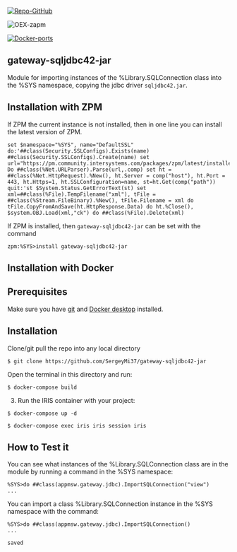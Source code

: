 [![Repo-GitHub](https://img.shields.io/badge/dynamic/xml?color=gold&label=GitHub%20module.xml&prefix=ver.&query=%2F%2FVersion&url=https%3A%2F%2Fraw.githubusercontent.com%2Fsergeymi37%2Fgateway-sqljdbc42-jar/%2Fmaster%2Fmodule.xml)](https://raw.githubusercontent.com/sergeymi37/gateway-sqljdbc42-jar/master/module.xml)
 
![OEX-zapm](https://img.shields.io/badge/dynamic/json?url=https:%2F%2Fpm.community.intersystems.com%2Fpackages%2Fgateway-sqljdbc42-jar%2F&label=ZPM-pm.community.intersystems.com&query=$.version&color=green&prefix=gateway-sqljdbc42-jar)
 
[![Docker-ports](https://img.shields.io/badge/dynamic/yaml?color=blue&label=docker-compose&prefix=ports%20-%20&query=%24.services.iris.ports&url=https%3A%2F%2Fraw.githubusercontent.com%2Fsergeymi37%2Fgateway-sqljdbc42-jar%2Fmaster%2Fdocker-compose.yml)](https://raw.githubusercontent.com/sergeymi37/gateway-sqljdbc42-jar/master/docker-compose.yml)
 
## gateway-sqljdbc42-jar
Module for importing instances of the %Library.SQLConnection class into the %SYS namespace, copying the jdbс driver `sqljdbc42.jar`.

## Installation with ZPM

If ZPM the current instance is not installed, then in one line you can install the latest version of ZPM.
```
set $namespace="%SYS", name="DefaultSSL" do:'##class(Security.SSLConfigs).Exists(name) ##class(Security.SSLConfigs).Create(name) set url="https://pm.community.intersystems.com/packages/zpm/latest/installer" Do ##class(%Net.URLParser).Parse(url,.comp) set ht = ##class(%Net.HttpRequest).%New(), ht.Server = comp("host"), ht.Port = 443, ht.Https=1, ht.SSLConfiguration=name, st=ht.Get(comp("path")) quit:'st $System.Status.GetErrorText(st) set xml=##class(%File).TempFilename("xml"), tFile = ##class(%Stream.FileBinary).%New(), tFile.Filename = xml do tFile.CopyFromAndSave(ht.HttpResponse.Data) do ht.%Close(), $system.OBJ.Load(xml,"ck") do ##class(%File).Delete(xml)
```
If ZPM is installed, then `gateway-sqljdbc42-jar` can be set with the command
```
zpm:%SYS>install gateway-sqljdbc42-jar
```
## Installation with Docker

## Prerequisites
Make sure you have [git](https://git-scm.com/book/en/v2/Getting-Started-Installing-Git) and [Docker desktop](https://www.docker.com/products/docker-desktop) installed.

## Installation
Clone/git pull the repo into any local directory

```
$ git clone https://github.com/SergeyMi37/gateway-sqljdbc42-jar
```

Open the terminal in this directory and run:

```
$ docker-compose build
```

3. Run the IRIS container with your project:

```
$ docker-compose up -d

$ docker-compose exec iris iris session iris
```

## How to Test it

You can see what instances of the %Library.SQLConnection class are in the module by running a command in the %SYS namespace:

```
%SYS>do ##class(appmsw.gateway.jdbc).ImportSQLConnection("view")
...
```

You can import a class %Library.SQLConnection instance in the %SYS namespace with the command:

```
%SYS>do ##class(appmsw.gateway.jdbc).ImportSQLConnection()
...

saved

```
